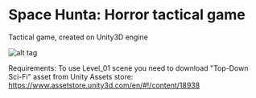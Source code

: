 # Space Hunta: Horror tactical game
Tactical game, created on Unity3D engine

![alt tag](https://trello-attachments.s3.amazonaws.com/54e22927c3bb0df621ec1436/1359x530/281d7a638cbf098722630f25dbb9d579/SH_01_02.jpg)

Requirements: To use Level_01 scene you need to download "Top-Down Sci-Fi" asset from Unity Assets store:
https://www.assetstore.unity3d.com/en/#!/content/18938
